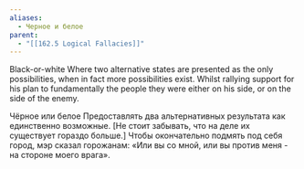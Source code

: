 ```yaml
---
aliases:
  - Черное и белое
parent:
  - "[[162.5 Logical Fallacies]]"
---
```

Black-or-white
Where two alternative states are presented as the only possibilities, when in fact more possibilities exist.
Whilst rallying support for his plan to fundamentally
the people they were either on his side, or on the side of the enemy.

Чёрное или белое
Предоставлять два альтернативных результата как единственно возможные. [Не стоит забывать, что на деле их существует гораздо больше.]
Чтобы окончательно подмять под себя город, мэр сказал горожанам: «Или вы со мной, или вы против меня - на стороне моего врага».


